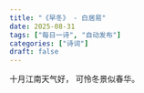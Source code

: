 ```yaml
---
title: "《早冬》 - 白居易"
date: 2025-08-31
tags: ["每日一诗", "自动发布"]
categories: ["诗词"]
draft: false
---
```


十月江南天气好，
可怜冬景似春华。

